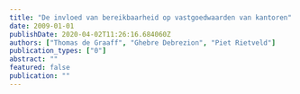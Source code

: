 ```yaml
---
title: "De invloed van bereikbaarheid op vastgoedwaarden van kantoren"
date: 2009-01-01
publishDate: 2020-04-02T11:26:16.684060Z
authors: ["Thomas de Graaff", "Ghebre Debrezion", "Piet Rietveld"]
publication_types: ["0"]
abstract: ""
featured: false
publication: ""
---
```


